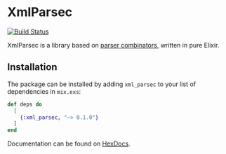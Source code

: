 # XmlParsec

[![Build Status](https://travis-ci.org/luc-tielen/xml_parsec.svg?branch=master)](https://travis-ci.org/luc-tielen/xml_parsec)

XmlParsec is a library based on [parser combinators](https://en.wikipedia.org/wiki/Parser_combinator), written in pure Elixir.


## Installation

The package can be installed by adding `xml_parsec` to your list of dependencies in `mix.exs`:

```elixir
def deps do
  [
    {:xml_parsec, "~> 0.1.0"}
  ]
end
```

Documentation can be found on [HexDocs](https://hexdocs.pm/xml_parsec/0.1.0).
